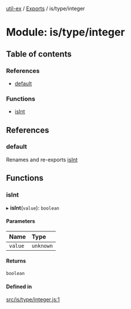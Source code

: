 [util-ex](../README.md) / [Exports](../modules.md) / is/type/integer

# Module: is/type/integer

## Table of contents

### References

- [default](is_type_integer.md#default)

### Functions

- [isInt](is_type_integer.md#isint)

## References

### default

Renames and re-exports [isInt](is_type_integer.md#isint)

## Functions

### isInt

▸ **isInt**(`value`): `boolean`

#### Parameters

| Name | Type |
| :------ | :------ |
| `value` | `unknown` |

#### Returns

`boolean`

#### Defined in

[src/is/type/integer.js:1](https://github.com/snowyu/util-ex.js/blob/d94968d/src/is/type/integer.js#L1)
